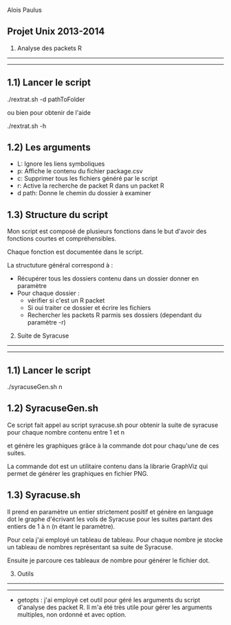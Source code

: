 Alois Paulus

Projet Unix 2013-2014
-----------------------

1) Analyse des packets R 
------------------------
------------------------

1.1) Lancer le script
---------------------

./rextrat.sh -d pathToFolder

ou bien pour obtenir de l'aide

./rextrat.sh -h

1.2) Les arguments
---------------------

- L: Ignore les liens symboliques 
- p: Affiche le contenu du fichier package.csv
- c: Supprimer tous les fichiers généré par le script
- r: Active la recherche de packet R dans un packet R
- d path: Donne le chemin du dossier à examiner

1.3) Structure du script
---------------------

Mon script est composé de plusieurs fonctions dans le but d'avoir des fonctions courtes et compréhensibles.

Chaque fonction est documentée dans le script.

La structuture général correspond à :

- Récupérer tous les dossiers contenu dans un dossier donner en paramètre
- Pour chaque dossier :
    - vérifier si c'est un R packet
    - Si oui traiter ce dossier et écrire les fichiers
    - Rechercher les packets R parmis ses dossiers (dependant du paramètre -r)

2) Suite de Syracuse
---------------------
---------------------

1.1) Lancer le script
---------------------

./syracuseGen.sh n

1.2) SyracuseGen.sh
---------------------

Ce script fait appel au script syracuse.sh pour obtenir la suite de syracuse pour chaque nombre contenu entre 1 et n

et génère les graphiques grâce à la commande dot pour chaqu'une de ces suites.

La commande dot est un utilitaire contenu dans la librarie GraphViz qui permet de générer les graphiques en fichier PNG.

1.3) Syracuse.sh
---------------------

Il prend en paramètre un entier strictement positif et génère en language dot le graphe d'écrivant les vols de Syracuse pour les suites partant des entiers de 1 à n (n étant le paramètre).

Pour cela j'ai employé un tableau de tableau. Pour chaque nombre je stocke un tableau de nombres représentant sa suite de Syracuse.

Ensuite je parcoure ces tableaux de nombre pour générer le fichier dot.

3) Outils  
-----------
-----------

- getopts : j'ai employé cet outil pour géré les arguments du script d'analyse des packet R. Il m'a été très utile pour gérer les arguments multiples, non ordonné et avec option.

